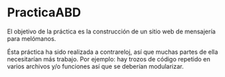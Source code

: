 # PracticaABD
El objetivo de la práctica es la construcción de un sitio web de mensajería para melómanos.

Ésta práctica ha sido realizada a contrareloj, así que muchas partes de ella necesitarían más trabajo. Por ejemplo: hay trozos de código repetido en varios archivos y/o funciones así que se deberían modularizar.
